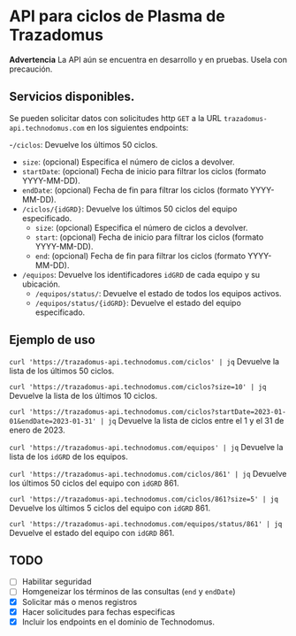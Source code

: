 # API para ciclos de Plasma de Trazadomus

**Advertencia** La API aún se encuentra en desarrollo y en pruebas. Usela con precaución.

## Servicios disponibles.

Se pueden solicitar datos con solicitudes http `GET` a la URL `trazadomus-api.technodomus.com` en los siguientes endpoints:

-`/ciclos`: Devuelve los últimos 50 ciclos.
   - `size`: (opcional) Especifica el número de ciclos a devolver.
   - `startDate`: (opcional) Fecha de inicio para filtrar los ciclos (formato YYYY-MM-DD).
   - `endDate`: (opcional) Fecha de fin para filtrar los ciclos (formato YYYY-MM-DD).
- `/ciclos/{idGRD}`: Devuelve los últimos 50 ciclos del equipo especificado.
   - `size`: (opcional) Especifica el número de ciclos a devolver.
   - `start`: (opcional) Fecha de inicio para filtrar los ciclos (formato YYYY-MM-DD).
   - `end`: (opcional) Fecha de fin para filtrar los ciclos (formato YYYY-MM-DD).
- `/equipos`: Devuelve los identificadores `idGRD` de cada equipo y su ubicación.
   - `/equipos/status/`​: Devuelve el estado de todos los equipos activos.
   - `/equipos/status/{idGRD}`: Devuelve el estado del equipo especificado.

## Ejemplo de uso

`curl 'https://trazadomus-api.technodomus.com/ciclos' | jq`
Devuelve la lista de los últimos 50 ciclos.

`curl 'https://trazadomus-api.technodomus.com/ciclos?size=10' | jq`
Devuelve la lista de los últimos 10 ciclos.

`curl 'https://trazadomus-api.technodomus.com/ciclos?startDate=2023-01-01&endDate=2023-01-31' | jq`
Devuelve la lista de ciclos entre el 1 y el 31 de enero de 2023.

`curl 'https://trazadomus-api.technodomus.com/equipos' | jq`
Devuelve la lista de los `idGRD` de los equipos.

`curl 'https://trazadomus-api.technodomus.com/ciclos/861' | jq`
Devuelve los últimos 50 ciclos del equipo con `idGRD` 861.

`curl 'https://trazadomus-api.technodomus.com/ciclos/861?size=5' | jq`
Devuelve los últimos 5 ciclos del equipo con `idGRD` 861.

`curl 'https://trazadomus-api.technodomus.com/equipos/status/861' | jq`
Devuelve el estado del equipo con `idGRD` 861.

## TODO
- [ ] Habilitar seguridad
- [ ] Homgeneizar los términos de las consultas (`end` y `endDate`)
- [x] Solicitar más o menos registros
- [x] Hacer solicitudes para fechas especificas
- [x] Incluir los endpoints en el dominio de Technodomus.

